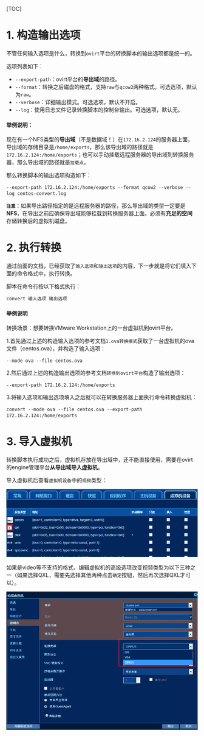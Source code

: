 [TOC]

# 1. 构造输出选项

不管任何输入选项是什么，转换到`ovirt`平台的转换脚本的输出选项都是统一的。

选项列表如下：

- `--export-path`：ovirt平台的**导出域**的路径。
- `--format`：转换之后磁盘的格式，支持`raw`与`qcow2`两种格式。可选选项，默认为`raw`。
- `--verbose`：详细输出模式。可选选项，默认不开启。
- `--log`：使用日志文件记录转换脚本的控制台输出。可选选项，默认无。



#### 举例说明：

现在有一个NFS类型的**导出域**（不是数据域！）在`172.16.2.124`的服务器上面，导出域的存储目录是`/home/exports`，那么该导出域的路径就是`172.16.2.124:/home/exports`；也可以手动挂载远程服务器的导出域到转换服务器，那么导出域的路径就是`挂载点`。

那么转换脚本的输出选项构造如下：

```shell
--export-path 172.16.2.124:/home/exports --format qcow2 --verbose --log centos-convert.log
```

**`注意`**：如果导出路径指定的是远程服务器的路径，那么导出域的类型一定要是**NFS**，在导出之前应确保导出域能够挂载到转换服务器上面。必须有**充足的空间**存储转换后的虚拟机磁盘。

# 2. 执行转换

通过前面的文档，已经获取了`输入选项`和`输出选项`的内容，下一步就是将它们填入下面的命令格式中，执行转换。

脚本在命令行按以下格式执行：

```bash
convert 输入选项 输出选项
```



#### 举例说明

转换场景：想要转换VMware Workstation上的一台虚拟机到ovirt平台。

1.首先通过上述的构造输入选项的参考文档`1.ova转换模式`获取了一台虚拟机的ova文件（centos.ova），并构造了输入选项：

```shell
--mode ova --file centos.ova
```

2.然后通过上述的构造输出选项的参考文档`转换到ovirt平台`构造了输出选项：

```shell
--export-path 172.16.2.124:/home/exports
```

3.将输入选项和输出选项填入之后就可以在转换服务器上面执行命令转换虚拟机：

```shell
convert --mode ova --file centos.ova --export-path 172.16.2.124:/home/exports
```



# 3. 导入虚拟机

转换脚本执行成功之后，虚拟机存放在导出域中，还不能直接使用，需要在ovirt的engine管理平台**从导出域导入虚拟机**。

导入虚拟机后查看`虚拟机设备`中的`视频`类型：

![](img/虚拟机视频类型.png)

如果是video等不支持的格式，编辑虚拟机的高级选项改变视频类型为以下三种之一（如果选择QXL，需要先选择其他两种点击`确定`按钮，然后再次选择QXL才可以）。

![虚拟机视频类型选择](img/虚拟机视频类型选择.png)

